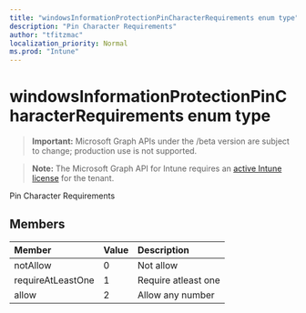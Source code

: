 ```yaml
---
title: "windowsInformationProtectionPinCharacterRequirements enum type"
description: "Pin Character Requirements"
author: "tfitzmac"
localization_priority: Normal
ms.prod: "Intune"
---
```


# windowsInformationProtectionPinCharacterRequirements enum type

> **Important:** Microsoft Graph APIs under the /beta version are subject to change; production use is not supported.

> **Note:** The Microsoft Graph API for Intune requires an [active Intune license](https://go.microsoft.com/fwlink/?linkid=839381) for the tenant.

Pin Character Requirements

## Members
|Member|Value|Description|
|:---|:---|:---|
|notAllow|0|Not allow|
|requireAtLeastOne|1|Require atleast one|
|allow|2|Allow any number|





